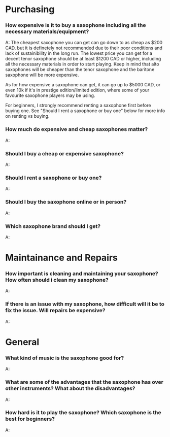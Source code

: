 
# Purchasing 


### How expensive is it to buy a saxophone including all the necessary materials/equipment?

A:  The cheapest saxophone you can get can go down to as cheap as $200 CAD, but it is definetely not recommended due to their poor conditions and lack of sustainibility in the long run. The lowest price you can get for a decent tenor saxophone should be at least $1200 CAD or higher, including all the necessary materials in order to start playing. Keep in mind that alto saxophones will be cheaper than the tenor saxophone and the baritone saxophone will be more expensive.

As for how expensive a saxophone can get, it can go up to $5000 CAD, or even 10k if it's in prestige edition/limited edition, where some of your favourite saxophone players may be using.

For beginners, I strongly recommend renting a saxophone first before buying one. See "Should I rent a saxophone or buy one" below for more info on renting vs buying.


### How much do expensive and cheap saxophones matter?
A:
### Should I buy a cheap or expensive saxophone?
A:
### Should I rent a saxophone or buy one?
A:
### Should I buy the saxophone online or in person?
A:
### Which saxophone brand should I get?
A:



# Maintainance and Repairs

### How important is cleaning and maintaining your saxophone? How often should i clean my saxophone?
A:
### If there is an issue with my saxophone, how difficult will it be to fix the issue. Will repairs be expensive?
A:



# General

### What kind of music is the saxophone good for? 
A:
### What are some of the advantages that the saxophone has over other instruments? What about the disadvantages?
A:
### How hard is it to play the saxophone? Which saxophone is the best for beginners?
A:
